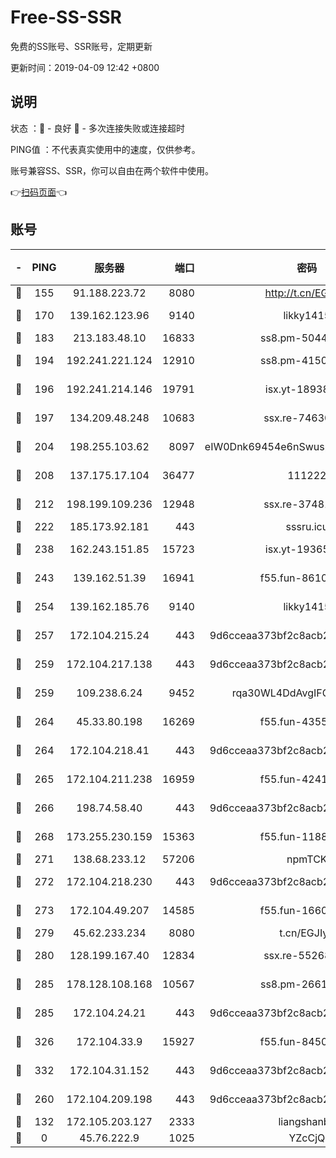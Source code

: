 # Free-SS-SSR

免费的SS账号、SSR账号，定期更新

更新时间：2019-04-09 12:42 +0800

## 说明

状态     ：🙂 - 良好 🙁 - 多次连接失败或连接超时

PING值   ：不代表真实使用中的速度，仅供参考。

账号兼容SS、SSR，你可以自由在两个软件中使用。

👉[扫码页面](https://liesauer.github.io/Free-SS-SSR/)👈

## 账号

|-|PING|服务器|端口|密码|加密方式|区域|
|:----:|:----:|:-----:|-----:|:----:|:----:|:----:|
|🙂|155|91.188.223.72|8080|http://t.cn/EGJIyrl|rc4-md5|RU|
|🙂|170|139.162.123.96|9140|likky1415|aes-256-cfb|JP|
|🙂|183|213.183.48.10|16833|ss8.pm-50440379|rc4-md5|RU|
|🙂|194|192.241.221.124|12910|ss8.pm-41500816|aes-256-cfb|US|
|🙂|196|192.241.214.146|19791|isx.yt-18938816|aes-256-cfb|US|
|🙂|197|134.209.48.248|10683|ssx.re-74630147|aes-256-cfb|US|
|🙂|204|198.255.103.62|8097|eIW0Dnk69454e6nSwuspv9DmS201tQ0D|aes-256-cfb|US|
|🙂|208|137.175.17.104|36477|111222|aes-256-cfb|US|
|🙂|212|198.199.109.236|12948|ssx.re-37481248|aes-256-cfb|US|
|🙂|222|185.173.92.181|443|sssru.icu|rc4-md5|RU|
|🙂|238|162.243.151.85|15723|isx.yt-19365641|aes-256-cfb|US|
|🙂|243|139.162.51.39|16941|f55.fun-86104902|aes-256-cfb|SG|
|🙂|254|139.162.185.76|9140|likky1415|aes-256-cfb|DE|
|🙂|257|172.104.215.24|443|9d6cceaa373bf2c8acb22e60b6a58be6|aes-256-cfb|US|
|🙂|259|172.104.217.138|443|9d6cceaa373bf2c8acb22e60b6a58be6|aes-256-cfb|US|
|🙂|259|109.238.6.24|9452|rqa30WL4DdAvgIFG6Fs3znzTa|aes-256-cfb|FR|
|🙂|264|45.33.80.198|16269|f55.fun-43553752|aes-256-cfb|US|
|🙂|264|172.104.218.41|443|9d6cceaa373bf2c8acb22e60b6a58be6|aes-256-cfb|US|
|🙂|265|172.104.211.238|16959|f55.fun-42415786|aes-256-cfb|US|
|🙂|266|198.74.58.40|443|9d6cceaa373bf2c8acb22e60b6a58be6|aes-256-cfb|US|
|🙂|268|173.255.230.159|15363|f55.fun-11880887|aes-256-cfb|US|
|🙂|271|138.68.233.12|57206|npmTCK|rc4-md5|US|
|🙂|272|172.104.218.230|443|9d6cceaa373bf2c8acb22e60b6a58be6|aes-256-cfb|US|
|🙂|273|172.104.49.207|14585|f55.fun-16609234|aes-256-cfb|SG|
|🙂|279|45.62.233.234|8080|t.cn/EGJIyrl|rc4-md5|CA|
|🙂|280|128.199.167.40|12834|ssx.re-55268727|aes-256-cfb|SG|
|🙂|285|178.128.108.168|10567|ss8.pm-26616836|aes-256-cfb|SG|
|🙂|285|172.104.24.21|443|9d6cceaa373bf2c8acb22e60b6a58be6|aes-256-cfb|US|
|🙂|326|172.104.33.9|15927|f55.fun-84501101|aes-256-cfb|SG|
|🙂|332|172.104.31.152|443|9d6cceaa373bf2c8acb22e60b6a58be6|aes-256-cfb|US|
|🙂|260|172.104.209.198|443|9d6cceaa373bf2c8acb22e60b6a58be6|aes-256-cfb|US|
|🙁|132|172.105.203.127|2333|liangshanbo|chacha20|JP|
|🙁|0|45.76.222.9|1025|YZcCjQ|rc4-md5|JP|
